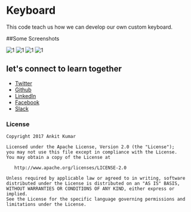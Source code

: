 # Keyboard

This code teach us how we can develop our own custom keyboard.

##Some Screenshots

 ![1](https://github.com/AnkitDroidGit/Android-Custom-Keyboard/blob/master/art/1.png)
 ![1](https://github.com/AnkitDroidGit/Android-Custom-Keyboard/blob/master/art/2.png)
 ![1](https://github.com/AnkitDroidGit/Android-Custom-Keyboard/blob/master/art/3.png)
 ![1](https://github.com/AnkitDroidGit/Android-Custom-Keyboard/blob/master/art/4.png)


## let's connect to learn together
- [Twitter](https://twitter.com/KumarAnkitRKE)
- [Github](https://github.com/AnkitDroidGit)
- [LinkedIn](https://www.linkedin.com/in/kumarankitkumar/)
- [Facebook](https://www.facebook.com/freeankit)
- [Slack](https://ankitdroid.slack.com)

### License

    Copyright 2017 Ankit Kumar
    
    Licensed under the Apache License, Version 2.0 (the "License");
    you may not use this file except in compliance with the License.
    You may obtain a copy of the License at

       http://www.apache.org/licenses/LICENSE-2.0

    Unless required by applicable law or agreed to in writing, software
    distributed under the License is distributed on an "AS IS" BASIS,
    WITHOUT WARRANTIES OR CONDITIONS OF ANY KIND, either express or implied.
    See the License for the specific language governing permissions and
    limitations under the License.

